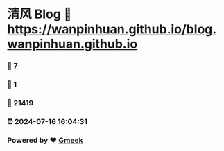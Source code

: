 # 清风 Blog :link: https://wanpinhuan.github.io/blog.wanpinhuan.github.io 
### :page_facing_up: [7](https://wanpinhuan.github.io/blog.wanpinhuan.github.io/tag.html) 
### :speech_balloon: 1 
### :hibiscus: 21419 
### :alarm_clock: 2024-07-16 16:04:31 
### Powered by :heart: [Gmeek](https://github.com/Meekdai/Gmeek)
